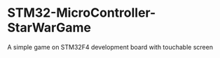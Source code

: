 # STM32-MicroController-StarWarGame
A simple game on STM32F4 development board with touchable screen 
